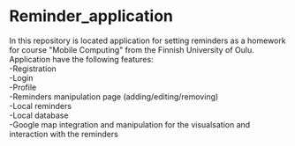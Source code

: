 # Reminder_application
In this repository is located application for setting reminders as a homework for course "Mobile Computing" from the Finnish University of Oulu.
</br>
Application have the following features:</br>
-Registration</br>
-Login</br>
-Profile</br>
-Reminders manipulation page (adding/editing/removing)</br>
-Local reminders</br>
-Local database</br>
-Google map integration and manipulation for the visualsation and interaction with the reminders</br>
